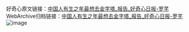 好奇心原文链接：[中国人有生之年最想去金字塔_报告_好奇心日报-罗芊 ](https://www.qdaily.com/articles/12497.html)
WebArchive归档链接：[中国人有生之年最想去金字塔_报告_好奇心日报-罗芊 ](http://web.archive.org/web/20190623172743/https://www.qdaily.com/articles/12497.html)
![image](http://ww3.sinaimg.cn/large/007d5XDply1g3wjszz4w8j30u049w1he)